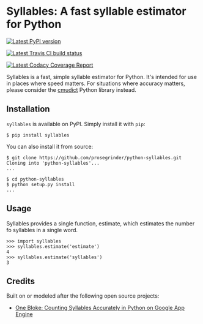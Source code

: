 # Syllables: A fast syllable estimator for Python

[![Latest PyPI version](https://img.shields.io/pypi/v/syllables.svg)](https://pypi.python.org/pypi/syllables)

[![Latest Travis CI build status](https://travis-ci.org/prosegrinder/python-syllables.svg?branch=master)](https://travis-ci.org/prosegrinder/python-syllables)

[![Latest Codacy Coverage Report](https://api.codacy.com/project/badge/Grade/a4cd7e19a37d4e578160d3c3e3448101)](https://www.codacy.com/app/ProseGrinder/python-syllables?utm_source=github.com&amp;utm_medium=referral&amp;utm_content=prosegrinder/python-syllables&amp;utm_campaign=Badge_Grade)

Syllables is a fast, simple syllable estimator for Python. It's intended for use in places where
speed matters. For situations where accuracy matters, please consider the
[cmudict](https://github.com/prosegrinder/python-cmudict) Python library instead.

## Installation

`syllables` is available on PyPI. Simply install it with `pip`:

    $ pip install syllables

You can also install it from source:

    $ git clone https://github.com/prosegrinder/python-syllables.git
    Cloning into 'python-syllables'...
    ...

    $ cd python-syllables
    $ python setup.py install
    ...

## Usage

Syllables provides a single function, estimate, which estimates the number fo syllables in a single word.

    >>> import syllables
    >>> syllables.estimate('estimate')
    4
    >>> syllables.estimate('syllables')
    3

## Credits

Built on or modeled after the following open source projects:

* [One Bloke: Counting Syllables Accurately in Python on Google App Engine](http://www.onebloke.com/2011/06/counting-syllables-accurately-in-python-on-google-app-engine/)
